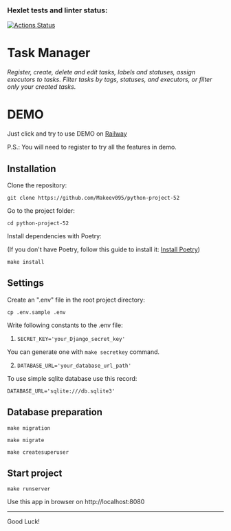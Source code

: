 ### Hexlet tests and linter status:
[![Actions Status](https://github.com/Makeev095/python-project-52/workflows/hexlet-check/badge.svg)](https://github.com/Makeev095/python-project-52/actions)


# Task Manager

_Register, create, delete and edit tasks, labels and statuses, assign executors to tasks. Filter tasks by tags, statuses, and executors, or filter only your created tasks._

# DEMO

Just click and try to use DEMO on [Railway](https:/python-project-52-production-8ef4.up.railway.app)

P.S.: You will need to register to try all the features in demo.

## Installation

Clone the repository:

`git clone https://github.com/Makeev095/python-project-52`

Go to the project folder:

`cd python-project-52`

Install dependencies with Poetry:

(If you don't have Poetry, follow this guide to install it: [Install Poetry](https://python-poetry.org/docs/#installing-with-the-official-installer))

`make install`

## Settings

Create an ".env" file in the root project directory: 

`cp .env.sample .env`

Write following constants to the .env file:

1. `SECRET_KEY='your_Django_secret_key'` 

You can generate one with `make secretkey` command.

2. `DATABASE_URL='your_database_url_path'` 

To use simple sqlite database use this record: 

`DATABASE_URL='sqlite:///db.sqlite3'`

## Database preparation

`make migration`

`make migrate`

`make createsuperuser`

## Start project

`make runserver`

Use this app in browser on http://localhost:8080

---
Good Luck!
